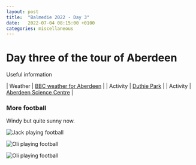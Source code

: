 ```yaml
---
layout: post
title:  "Balmedie 2022 - Day 3"
date:   2022-07-04 08:15:00 +0100
categories: miscellaneous
---
```

# Day three of the tour of Aberdeen

Useful information

| Weather | [BBC weather for Aberdeen](https://www.bbc.co.uk/weather/2657832)      |
| Activity   | [Duthie Park](https://www.visitabdn.com/listing/duthie-park)    |
| Activity   | [Aberdeen Science Centre](https://aberdeensciencecentre.org/)      |

### More football
Windy but quite sunny now.    

![Jack playing football](/assets/PXL_20220704_161039858-01.jpg)

![Oli playing football](/assets/PXL_20220704_160748164-01.jpg)

![Oli playing football](/assets/PXL_20220704_155644454-01.jpg)
